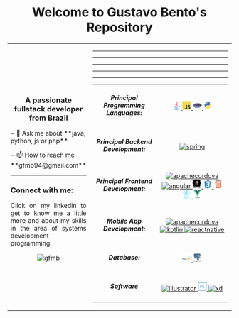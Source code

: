 <h1 align="center">Welcome to Gustavo Bento's Repository</h1>
<table>
    <tr>
        <td width="35%">    
            <h3 align="center">A passionate fullstack developer from Brazil</h3>      
            <p>- 💬 Ask me about **java, python, js or php**</p>
            <p>- 📫 How to reach me **gfmb94@gmail.com**</p>
            <hr>
            <h3 align="left">Connect with me:</h3>
            <p align="justify">Click on my linkedin to get to know me a little more and about my skills in the area of ​​systems development programming:</p>
            <p align="center">
            <a href="https://linkedin.com/in/gfmb" target="blank"><img align="center" src="https://raw.githubusercontent.com/rahuldkjain/github-profile-readme-generator/master/src/images/icons/Social/linked-in-alt.svg" alt="gfmb" height="30" width="20" /></a>
            </p>
        </td>
        <td width="65%"> 
            <table>
                <tr>    
                    <td>
                        <h5 align="center">Principal Programming Languages:</h3>
                    </td>
                    <td>
                        <p align="center"> 
                            <a href="https://www.java.com" target="_blank" rel="noreferrer">
                                <img src="https://raw.githubusercontent.com/devicons/devicon/master/icons/java/java-original.svg" alt="java" width="20" height="20"/>
                            </a>
                            <a href="https://developer.mozilla.org/en-US/docs/Web/JavaScript" target="_blank" rel="noreferrer">
                                <img src="https://raw.githubusercontent.com/devicons/devicon/master/icons/javascript/javascript-original.svg" alt="javascript" width="20" height="20"/>
                            </a>
                            <a href="https://www.php.net" target="_blank" rel="noreferrer">
                                <img src="https://raw.githubusercontent.com/devicons/devicon/master/icons/php/php-original.svg" alt="php" width="20" height="20"/>
                            </a>
                            <a href="https://www.python.org" target="_blank" rel="noreferrer">
                                <img src="https://raw.githubusercontent.com/devicons/devicon/master/icons/python/python-original.svg" alt="python" width="20" height="20"/>
                            </a>
                        </p>
                    </td>
                </tr>
                <tr>
                    <td>
                        <h5 align="center">Principal Backend Development:</h3>
                    </td>
                    <td>
                        <p align="center">
                            <a href="https://spring.io/" target="_blank" rel="noreferrer">
                                <img src="https://www.vectorlogo.zone/logos/springio/springio-icon.svg" alt="spring" width="20" height="20"/>
                            </a>
                        </p>
                    </td>  
                </tr>
                <hr>
                <tr>
                    <td>
                        <h5 align="center">Principal Frontend Development:</h3>
                    </td>
                    <td>
                        <p align="center">
                            <a href="https://cordova.apache.org/" target="_blank" rel="noreferrer">
                                <img src="https://www.vectorlogo.zone/logos/apache_cordova/apache_cordova-icon.svg" alt="apachecordova" width="20" height="20"/> 
                            </a>
                            <a href="https://angular.io" target="_blank" rel="noreferrer">
                                <img src="https://angular.io/assets/images/logos/angular/angular.svg" alt="angular" width="20" height="20"/>
                            </a>
                            <a href="https://getbootstrap.com" target="_blank" rel="noreferrer">
                                <img src="https://raw.githubusercontent.com/devicons/devicon/master/icons/bootstrap/bootstrap-plain-wordmark.svg" alt="bootstrap" width="20" height="20"/>
                            </a>
                            <a href="https://www.w3schools.com/css/" target="_blank" rel="noreferrer">
                                <img src="https://raw.githubusercontent.com/devicons/devicon/master/icons/css3/css3-original-wordmark.svg" alt="css3" width="20" height="20"/>
                            </a>
                            <a href="https://www.w3.org/html/" target="_blank" rel="noreferrer">
                                <img src="https://raw.githubusercontent.com/devicons/devicon/master/icons/html5/html5-original-wordmark.svg" alt="html5" width="20" height="20"/>
                            </a>
                            <a href="https://reactjs.org/" target="_blank" rel="noreferrer"> 
                                <img src="https://raw.githubusercontent.com/devicons/devicon/master/icons/react/react-original-wordmark.svg" alt="react" width="20" height="20"/> 
                            </a>
                            <a href="https://vuejs.org/" target="_blank" rel="noreferrer">
                                <img src="https://raw.githubusercontent.com/devicons/devicon/master/icons/vuejs/vuejs-original-wordmark.svg" alt="vuejs" width="20" height="20"/>
                            </a>
                        </p>
                    </td>
                </tr>
                <hr>
                <tr>
                    <td>
                        <h5 align="center">Mobile App Development:</h3>
                    </td>
                    <td>
                        <p align="center">
                            <a href="https://cordova.apache.org/" target="_blank" rel="noreferrer">
                                <img src="https://www.vectorlogo.zone/logos/apache_cordova/apache_cordova-icon.svg" alt="apachecordova" width="20" height="20"/>
                            </a>
                            <a href="https://kotlinlang.org" target="_blank" rel="noreferrer">
                                <img src="https://www.vectorlogo.zone/logos/kotlinlang/kotlinlang-icon.svg" alt="kotlin" width="20" height="20"/> </a>
                            <a href="https://reactnative.dev/" target="_blank" rel="noreferrer">
                                <img src="https://reactnative.dev/img/header_logo.svg" alt="reactnative" width="20" height="20"/>
                            </a>
                        </p>
                    </td>
                </tr>
                <hr>
                <tr>
                    <td>
                        <h5 align="center">Database:</h3>
                    </td>
                    <td>
                        <p align="center">
                            <a href="https://www.mysql.com/" target="_blank" rel="noreferrer">
                                <img src="https://raw.githubusercontent.com/devicons/devicon/master/icons/mysql/mysql-original-wordmark.svg" alt="mysql" width="20" height="20"/>
                            </a>
                            <a href="https://www.postgresql.org" target="_blank" rel="noreferrer">
                                <img src="https://raw.githubusercontent.com/devicons/devicon/master/icons/postgresql/postgresql-original-wordmark.svg" alt="postgresql" width="20" height="20"/>
                            </a>
                        </p>
                    </td>
                </tr>
                <hr>
                <tr>
                    <td>
                        <h5 align="center">Software</h3>
                    </td>
                    <td>
                        <p align="center">
                            <a href="https://www.adobe.com/in/products/illustrator.html" target="_blank" rel="noreferrer">
                                <img src="https://www.vectorlogo.zone/logos/adobe_illustrator/adobe_illustrator-icon.svg" alt="illustrator" width="20" height="20"/>
                            </a>
                            <a href="https://www.photoshop.com/en" target="_blank" rel="noreferrer">
                                <img src="https://raw.githubusercontent.com/devicons/devicon/master/icons/photoshop/photoshop-line.svg" alt="photoshop" width="20" height="20"/>
                            </a>
                            <a href="https://www.adobe.com/products/xd.html" target="_blank" rel="noreferrer">
                                <img src="https://cdn.worldvectorlogo.com/logos/adobe-xd.svg" alt="xd" width="20" height="20"/>
                            </a>
                        </p>
                    </td>
                </tr>
                <hr>
            </table>
        </td>
    </tr>
</table>